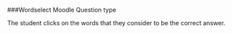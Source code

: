 ###Wordselect Moodle Question type

The student clicks on the words that they consider to be the correct answer.
